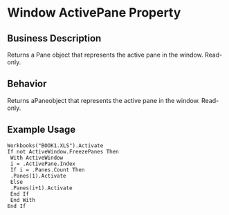 # Window ActivePane Property

## Business Description
Returns a Pane object that represents the active pane in the window. Read-only.

## Behavior
Returns aPaneobject that represents the active pane in the window. Read-only.

## Example Usage
```vba
Workbooks("BOOK1.XLS").Activate 
If not ActiveWindow.FreezePanes Then 
 With ActiveWindow 
 i = .ActivePane.Index 
 If i = .Panes.Count Then 
 .Panes(1).Activate 
 Else 
 .Panes(i+1).Activate 
 End If 
 End With 
End If
```